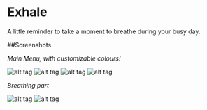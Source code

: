 # Exhale

A little reminder to take a moment to breathe during your busy day.

##Screenshots

*Main Menu, with customizable colours!*

![alt tag](https://github.com/cheeseisdisgusting/exhale/blob/master/screenshots/main_menu_basalt.png)
![alt tag](https://github.com/cheeseisdisgusting/exhale/blob/master/screenshots/main_menu_basalt_blue.png)
![alt tag](https://github.com/cheeseisdisgusting/exhale/blob/master/screenshots/main_menu_basalt_pink.png)
![alt tag](https://github.com/cheeseisdisgusting/exhale/blob/master/screenshots/index_basalt_green.png)

*Breathing part*

![alt tag](https://github.com/cheeseisdisgusting/exhale/blob/master/screenshots/index_inhale.png)
![alt tag](https://github.com/cheeseisdisgusting/exhale/blob/master/screenshots/index_exhale.png)

